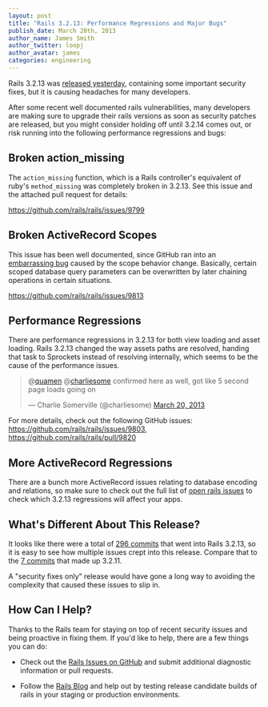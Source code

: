 ```yaml
---
layout: post
title: "Rails 3.2.13: Performance Regressions and Major Bugs"
publish_date: March 20th, 2013
author_name: James Smith
author_twitter: loopj
author_avatar: james
categories: engineering
---
```


Rails 3.2.13 was [released yesterday](http://weblog.rubyonrails.org/2013/3/18/SEC-ANN-Rails-3-2-13-3-1-12-and-2-3-18-have-been-released/), containing some important security fixes, but it is causing headaches for many developers.

After some recent well documented rails vulnerabilities, many developers are making sure to upgrade their rails versions as soon as security patches are released, but you might consider holding off until 3.2.14 comes out, or risk running into the following performance regressions and bugs:


Broken action_missing
---------------------

The `action_missing` function, which is a Rails controller's equivalent of ruby's `method_missing` was completely broken in 3.2.13. See this issue and the attached pull request for details:

<https://github.com/rails/rails/issues/9799>


Broken ActiveRecord Scopes
--------------------------

This issue has been well documented, since GitHub ran into an [embarrassing bug](https://github.com/blog/1440-today-s-email-incident) caused by the scope behavior change. Basically, certain scoped database query parameters can be overwritten by later chaining operations in certain situations.

<https://github.com/rails/rails/issues/9813>


Performance Regressions
-----------------------

There are performance regressions in 3.2.13 for both view loading and asset loading. Rails 3.2.13 changed the way assets paths are resolved, handing that task to Sprockets instead of resolving internally, which seems to be the cause of the performance issues.

<div class="small">
<blockquote class="twitter-tweet"><p>@<a href="https://twitter.com/quamen">quamen</a> @<a href="https://twitter.com/charliesome">charliesome</a> confirmed here as well, got like 5 second page loads going on</p>&mdash; Charlie Somerville (@charliesome) <a href="https://twitter.com/charliesome/status/314247580366290945">March 20, 2013</a></blockquote>
</div>

For more details, check out the following GitHub issues: <https://github.com/rails/rails/issues/9803>, <https://github.com/rails/rails/pull/9820>


More ActiveRecord Regressions
-----------------------------

There are a bunch more ActiveRecord issues relating to database encoding and relations, so make sure to check out the full list of [open rails issues](https://github.com/rails/rails/issues) to check which 3.2.13 regressions will affect your apps.


What's Different About This Release?
------------------------------------

It looks like there were a total of [296 commits](https://github.com/rails/rails/compare/v3.2.12...v3.2.13) that went into Rails 3.2.13, so it is easy to see how multiple issues crept into this release. Compare that to the [7 commits](https://github.com/rails/rails/compare/v3.2.11...v3.2.12) that made up 3.2.11.

A "security fixes only" release would have gone a long way to avoiding the complexity that caused these issues to slip in.


How Can I Help?
---------------

Thanks to the Rails team for staying on top of recent security issues and being proactive in fixing them. If you'd like to help, there are a few things you can do:

-   Check out the [Rails Issues on GitHub](https://github.com/rails/rails/issues) and submit additional diagnostic information or pull requests.

-   Follow the [Rails Blog](http://weblog.rubyonrails.org/) and help out by testing release candidate builds of rails in your staging or production environments.
